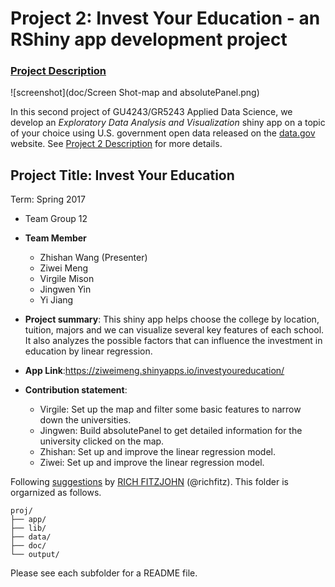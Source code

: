 # Project 2: Invest Your Education - an RShiny app development project

### [Project Description](doc/project2_desc.md)

![screenshot](doc/Screen Shot-map and absolutePanel.png)

In this second project of GU4243/GR5243 Applied Data Science, we develop an *Exploratory Data Analysis and Visualization* shiny app on a topic of your choice using U.S. government open data released on the [data.gov](https://data.gov/) website. See [Project 2 Description](project2_desc.md) for more details.  




## Project Title: Invest Your Education
Term: Spring 2017

+ Team Group 12
+ **Team Member**
	+ Zhishan Wang (Presenter)
	+ Ziwei Meng
	+ Virgile Mison
	+ Jingwen Yin
	+ Yi Jiang

+ **Project summary**: This shiny app helps choose the college by location, tuition, majors and we can visualize several key features of each school. It also analyzes the possible factors that can influence the investment in education by linear regression.

+ **App Link**:https://ziweimeng.shinyapps.io/investyoureducation/

+ **Contribution statement**: 
	+ Virgile: Set up the map and filter some basic features to narrow down the universities. 
	+ Jingwen: Build absolutePanel to get detailed information for the university clicked on the map.
	+ Zhishan: Set up and improve the linear regression model. 
	+ Ziwei: Set up and improve the linear regression model.

Following [suggestions](http://nicercode.github.io/blog/2013-04-05-projects/) by [RICH FITZJOHN](http://nicercode.github.io/about/#Team) (@richfitz). This folder is orgarnized as follows.

```
proj/
├── app/
├── lib/
├── data/
├── doc/
└── output/
```

Please see each subfolder for a README file.

